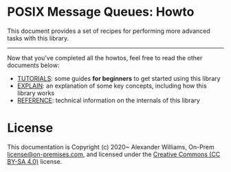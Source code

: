 # POSIX Message Queues: Howto

This document provides a set of recipes for performing more advanced tasks with this library.


---

Now that you've completed all the howtos, feel free to read the other documents below:

  * [TUTORIALS](TUTORIALS.md): some guides **for beginners** to get started using this library
  * [EXPLAIN](EXPLAIN.md): an explanation of some key concepts, including how this library works
  * [REFERENCE](REFERENCE.md): technical information on the internals of this library

# License

This documentation is Copyright (c) 2020~ Alexander Williams, On-Prem <license@on-premises.com>, and licensed under the [Creative Commons (CC BY-SA 4.0)](https://creativecommons.org/licenses/by-sa/4.0/) license.

